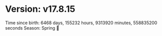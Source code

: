 # Version: v17.8.15
Time since birth: 6468 days, 155232 hours, 9313920 minutes, 558835200 seconds
Season: Spring 🌸
